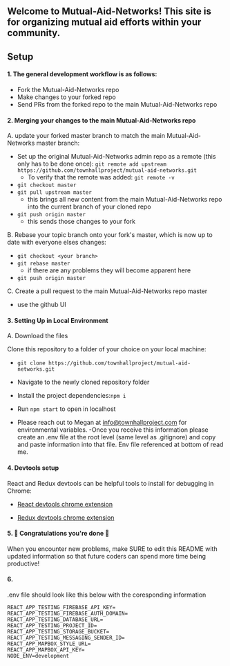 ## Welcome to Mutual-Aid-Networks! This site is for organizing mutual aid efforts within your community. 

## Setup      
 

#### 1. The general development workflow is as follows:

- Fork the Mutual-Aid-Networks repo
- Make changes to your forked repo
- Send PRs from the forked repo to the main Mutual-Aid-Networks repo

#### 2. Merging your changes to the main Mutual-Aid-Networks repo

A. update your forked master branch to match the main Mutual-Aid-Networks master branch:
- Set up the original Mutual-Aid-Networks admin repo as a remote (this only has to be done once):
  `git remote add upstream https://github.com/townhallproject/mutual-aid-networks.git`
  - To verify that the remote was added: `git remote -v`
- `git checkout master`
- `git pull upstream master`
  - this brings all new content from the main Mutual-Aid-Networks repo into the current branch of your cloned repo
- `git push origin master`
  - this sends those changes to your fork

B. Rebase your topic branch onto your fork's master, which is now up to date with everyone elses changes:
- `git checkout <your branch>`
- `git rebase master`
  - if there are any problems they will become apparent here
- `git push origin master`

C. Create a pull request to the main Mutual-Aid-Networks repo master
- use the github UI

#### 3. Setting Up in Local Environment 

 A. Download the files
 
 Clone this repository to a folder of your choice on your local machine: 

  - `git clone https://github.com/townhallproject/mutual-aid-networks.git`
  
- Navigate to the newly cloned repository folder
- Install the project dependencies:`npm i`
- Run `npm start` to open in localhost
  
- Please reach out to Megan at info@townhallproject.com for environmental variables. 
-Once you receive this information please create an .env file at the root level (same level as .gitignore) 
 and copy and paste information into that file. Env file referenced at bottom of read me.        
  
#### 4. Devtools setup

React and Redux devtools can be helpful tools to install for debugging in Chrome:

- [React devtools chrome extension](https://chrome.google.com/webstore/detail/react-developer-tools/fmkadmapgofadopljbjfkapdkoienihi?hl=en)

- [Redux devtools chrome extension](https://chrome.google.com/webstore/detail/redux-devtools/lmhkpmbekcpmknklioeibfkpmmfibljd)


#### 5. 🎂 Congratulations you're done 🎂

When you encounter new problems, make SURE to edit this README with updated information so that future coders can spend more time being productive!


#### 6.
.env file should look like this below with the coresponding information

```
REACT_APP_TESTING_FIREBASE_API_KEY=
REACT_APP_TESTING_FIREBASE_AUTH_DOMAIN=
REACT_APP_TESTING_DATABASE_URL=
REACT_APP_TESTING_PROJECT_ID=
REACT_APP_TESTING_STORAGE_BUCKET=
REACT_APP_TESTING_MESSAGING_SENDER_ID=
REACT_APP_MAPBOX_STYLE_URL=
REACT_APP_MAPBOX_API_KEY=
NODE_ENV=development

```

